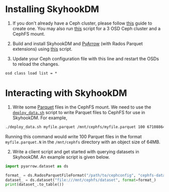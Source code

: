 <!---
  Licensed to the Apache Software Foundation (ASF) under one
  or more contributor license agreements.  See the NOTICE file
  distributed with this work for additional information
  regarding copyright ownership.  The ASF licenses this file
  to you under the Apache License, Version 2.0 (the
  "License"); you may not use this file except in compliance
  with the License.  You may obtain a copy of the License at

    http://www.apache.org/licenses/LICENSE-2.0

  Unless required by applicable law or agreed to in writing,
  software distributed under the License is distributed on an
  "AS IS" BASIS, WITHOUT WARRANTIES OR CONDITIONS OF ANY
  KIND, either express or implied.  See the License for the
  specific language governing permissions and limitations
  under the License.
-->

# Installing SkyhookDM

1. If you don't already have a Ceph cluster, please follow [this](https://blog.risingstack.com/ceph-storage-deployment-vm/) guide to create one. You may also run [this](../scripts/deploy_ceph.sh) script for a 3 OSD Ceph cluster and a CephFS mount.

2. Build and install SkyhookDM and [PyArrow](https://pypi.org/project/pyarrow/) (with Rados Parquet extensions) using [this](../scripts/deploy_skyhook.sh) script.

3. Update your Ceph configuration file with this line and restart the OSDs to reload the changes.
```
osd class load list = *
```

# Interacting with SkyhookDM

1. Write some [Parquet](https://parquet.apache.org/) files in the CephFS mount. We need to use the [`deploy_data.sh`](../scripts/deploy_data.sh) script to write Parquet files to CephFS for use in SkyhookDM. For example,
```bash
./deploy_data.sh myfile.parquet /mnt/cephfs/myfile.parquet 100 67108864
```
Running this command would write 100 Parquet files in the format `myfile.parquet.N` in the `/mnt/cephfs` directory with an object size of 64MB.

2. Write a client script and get started with querying datasets in SkyhookDM. An example script is given below.
```python
import pyarrow.dataset as ds

format_ = ds.RadosParquetFileFormat("/path/to/cephconfig", "cephfs-data-pool-name")
dataset_ = ds.dataset("file:///mnt/cephfs/dataset", format=format_)
print(dataset_.to_table())
```
